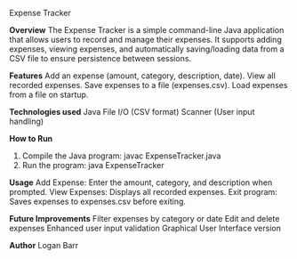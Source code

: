 Expense Tracker

**Overview**
The Expense Tracker is a simple command-line Java application that allows users
to record and manage their expenses. It supports adding expenses, viewing 
expenses, and automatically saving/loading data from a CSV file to ensure
persistence between sessions.

**Features**
Add an expense (amount, category, description, date).
View all recorded expenses.
Save expenses to a file (expenses.csv).
Load expenses from a file on startup.

**Technologies used**
Java
File I/O (CSV format)
Scanner (User input handling)

**How to Run**
1. Compile the Java program:
        javac ExpenseTracker.java
2. Run the program:
         java ExpenseTracker

**Usage**
Add Expense: Enter the amount, category, and description when prompted.
View Expenses: Displays all recorded expenses.
Exit program: Saves expenses to expenses.csv before exiting.

**Future Improvements**
Filter expenses by category or date
Edit and delete expenses
Enhanced user input validation
Graphical User Interface version

**Author**
Logan Barr
